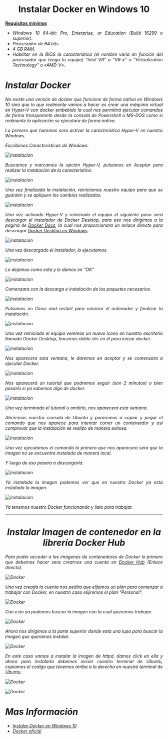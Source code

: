 # <text style = "display:block; text-align: center"> <b>Instalar Docker en Windows 10</b>

<b><u>Requisitos minimos</u></b>

<cite style="display:block; text-align: justify">

* Windows 10 64-bit: Pro, Enterprise, or Education (Build 16299 o superior).
* Procesador de 64 bits.
* 4 GB RAM.
* Habilitar en la BIOS la característica (el nombre varia en función del procesador que tenga tu equipo) “Intel VR” o “VR-x” o “Virtualization Technology” o «AMD-V».</cite>

# <b>Instalar Docker </b>

<cite style="display:block; text-align: justify">No existe una versión de docker que funcione de forma nativa en Windows 10 sino que lo que realmente vamos a hacer es crear una máquina virtual en Hyper-V con docker embebido la cual nos permitirá ejecutar comandos de forma transparente desde la consola de Powershell o MS-DOS como si realmente la aplicación se ejecutara de forma nativa.

Lo primero que haremos sera activar la característica Hyper-V en nuestro Windows.

Escribimos Caracteristicas de Windows.</cite>

![instalacion](img_Instalacion/img01.png)

<cite style="display:block; text-align: justify"> Buscamos y marcamos la opción Hyper-V, pulsamos en Aceptar para realizar la instalación de la característica.</cite>

![instalacion](img_Instalacion/img02.png)

<cite style="display:block; text-align: justify"> Una vez finalizada la instalación, reiniciamos nuestro equipo para que se guarden y se apliquen los cambios realizados. </cite>

![instalacion](img_Instalacion/img03.png)

<cite style="display:block; text-align: justify"> Una vez activado Hyper-V y reiniciado el equipo el siguiente paso será descargar el instalador de Docker Desktop, para eso nos dirigimos a la pagina de [Docker Docs][1_0], la cual nos proporcionara un enlace directo para descargar [Docker Desktop en Windows][1_1].</cite>

[1_0]:https://docs.docker.com/desktop/install/windows-install/

[1_1]:https://desktop.docker.com/win/main/amd64/Docker%20Desktop%20Installer.exe

![instalacion](img_Instalacion/img04.png)

<cite style="display:block; text-align: justify"> Una vez descargado el instalador, lo ejecutamos.</cite>

![instalacion](img_Instalacion/img05.png)

<cite style="display:block; text-align: justify"> Lo dejamos como esta y le damos en "OK"</cite>

![instalacion](img_Instalacion/img06.png)

<cite style="display:block; text-align: justify"> Comenzara con la descarga e instalación de los paquetes necesarios.</cite>

![instalacion](img_Instalacion/img07.png)

<cite style="display:block; text-align: justify"> Pulsamos en Close and restart para reiniciar el ordenador y finalizar la instalación.</cite>

![instalacion](img_Instalacion/img08.png)

<cite style="display:block; text-align: justify"> Una vez reiniciado el equipo veremos un nuevo icono en nuestro escritorio llamado Docker Desktop, hacemos doble clic en él para iniciar docker.</cite>

![instalacion](img_Instalacion/img09.png)

<cite style="display:block; text-align: justify"> Nos aparecera esta ventana, le daremos en aceptar y se comenzara a ejecutar Docker.</cite>

![instalacion](img_Instalacion/img10.png)

<cite style="display:block; text-align: justify"> Nos aparecerá un tutorial que podremos seguir (son 2 minutos) o bien pasarlo si ya sabemos algo de docker.</cite>

![instalacion](img_Instalacion/img11.png)

<cite style="display:block; text-align: justify"> Una vez terminado el tutorial u omitirlo, nos aparecera esta ventana.

Abriremos nuestra consola de Ubuntu y pararemos a copiar y pegar el comando que nos aparece para intentar correr un contenerdor y asi comprovar que la instalación se realizo de manera exitosa.  </cite>

![instalacion](img_Instalacion/img12.png)

<cite style="display:block; text-align: justify"> Una vez ejecutamos el comando lo primero que nos aparecera sera que la imagen no se encuentra instalada de manera local.

Y luego de eso pasara a descargarla.</cite>

![instalacion](img_Instalacion/img13.png)

<cite style="display:block; text-align: justify"> Ya instalada la imagen podemos ver que en nuestro Docker ya esta instalada la imagen.</cite>

![instalacion](img_Instalacion/img14.png)

<cite style="display:block; text-align: justify"> Ya tenemos nuestro Docker funcionando y listo para trabajar.</cite>

__________________________________________________________________________________
# <text style = "display:block; text-align: center"><b>Instalar Imagen de contenedor en la librería Docker Hub</b>

<cite style="display:block; text-align: justify"> Para poder acceder a las imagenes de contenedores de Docker lo primero que debemos hacer sera crearnos una cuenta en [Docker Hub][1_2] (Enlace directo).</cite>

[1_2]:https://hub.docker.com/

![Docker](img_Instalacion/img15.png)

<cite style="display:block; text-align: justify"> Una vez creada la cuenta nos pedira que elijamos un plan para comenzar a trabajar con Docker, en nuestro caso elijiremos el plan "Personal".</cite>

![Docker](img_Instalacion/img16.png)

<cite style="display:block; text-align: justify"> Con esto ya podemos buscar la imagen con la cual queremos trabajar.</cite>

![Docker](img_Instalacion/img17.png)

<cite style="display:block; text-align: justify"> Ahora nos dirigimos a la parte superior donde esta una lupa para buscar la imagen que queramos instalar.</cite>

![Docker](img_Instalacion/img18.png)

<cite style="display:block; text-align: justify"> En este caso vamos a instalar la imagen de httpd, damos click en ella y ahora para instalarla debemos iniciar nuestro terminal de Ubuntu, copiamos el codigo que tenemos arriba a la derecha en nuestra terminal de Ubuntu.</cite>

![Docker](img_Instalacion/img20.png)

![Docker](img_Instalacion/img21.png)


# Mas Información
* [Instalar Docker en Windows 10][2_1]
* [Docker oficial][2_2]


[2_1]:https://tutorialesit.com/instalar-docker-en-windows-10/
[2_2]:https://www.docker.com/

